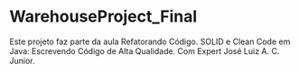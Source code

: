 # WarehouseProject_Final

Este projeto faz parte da aula Refatorando Código. SOLID e Clean Code em Java: Escrevendo Código de Alta Qualidade. Com Expert José Luiz A. C. Junior.

